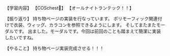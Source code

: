 【学習内容】
【COSchest👗】
【オールナイトランテック！！】

【振り返り】
持ち物ページの実装を行なっています。
ポリモーフィック関連付けで衣装、ウィッグ、カラコンを参照できるようにします。
そしてまたまたモーダルです。
出ました。モーダルです。今回は前回のことも踏まえて簡潔に実装したいですね。

【やること】
持ち物ページ実装完成させる！！！
